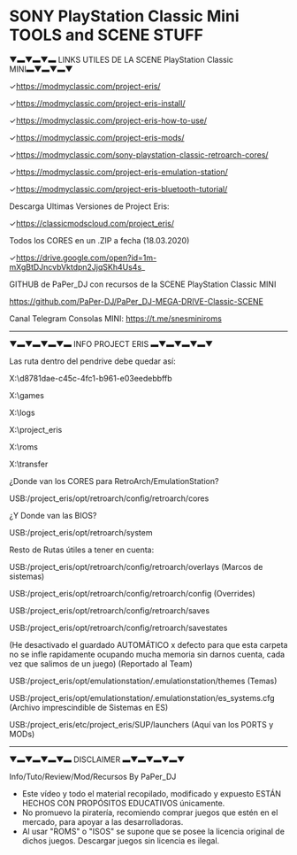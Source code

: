 # SONY PlayStation Classic Mini TOOLS and SCENE STUFF

▼▬▼▬▼▬ LINKS UTILES DE LA SCENE PlayStation Classic MINI▬▼▬▼▬▼

✓https://modmyclassic.com/project-eris/

✓https://modmyclassic.com/project-eris-install/

✓https://modmyclassic.com/project-eris-how-to-use/

✓https://modmyclassic.com/project-eris-mods/

✓https://modmyclassic.com/sony-playstation-classic-retroarch-cores/

✓https://modmyclassic.com/project-eris-emulation-station/

✓https://modmyclassic.com/project-eris-bluetooth-tutorial/


Descarga Ultimas Versiones de Project Eris:

✓https://classicmodscloud.com/project_eris/

Todos los CORES en un .ZIP a fecha (18.03.2020)

✓https://drive.google.com/open?id=1m-mXgBtDJncvbVktdpn2JjqSKh4Us4s_

GITHUB de PaPer_DJ con recursos de la SCENE PlayStation Classic MINI

https://github.com/PaPer-DJ/PaPer_DJ-MEGA-DRIVE-Classic-SCENE


Canal Telegram Consolas MINI: 
https://t.me/snesminiroms

------------------------------------------------------------------
▼▬▼▬▼▬▼▬ INFO PROJECT ERIS ▬▼▬▼▬▼▬▼

Las ruta dentro del pendrive debe quedar así:

X:\d8781dae-c45c-4fc1-b961-e03eedebbffb

X:\games 

X:\logs 

X:\project_eris 

X:\roms 

X:\transfer


¿Donde van los CORES para RetroArch/EmulationStation? 

USB:/project_eris/opt/retroarch/config/retroarch/cores


¿Y Donde van las BIOS? 

USB:/project_eris/opt/retroarch/system


Resto de Rutas útiles a tener en cuenta:

USB:/project_eris/opt/retroarch/config/retroarch/overlays (Marcos de sistemas)

USB:/project_eris/opt/retroarch/config/retroarch/config (Overrides)

USB:/project_eris/opt/retroarch/config/retroarch/saves 


USB:/project_eris/opt/retroarch/config/retroarch/savestates 

(He desactivado el guardado AUTOMÁTICO x defecto para que esta carpeta no se infle rapidamente ocupando mucha memoria sin darnos cuenta, cada vez que salimos de un juego) (Reportado al Team)

USB:/project_eris/opt/emulationstation/.emulationstation/themes (Temas)

USB:/project_eris/opt/emulationstation/.emulationstation/es_systems.cfg (Archivo imprescindible de Sistemas en ES)

USB:/project_eris/etc/project_eris/SUP/launchers (Aquí van los PORTS y MODs)

------------------------------------------------------------------

▼▬▼▬▼▬▼▬ DISCLAIMER ▬▼▬▼▬▼▬▼

Info/Tuto/Review/Mod/Recursos By PaPer_DJ

- Este vídeo y todo el material recopilado, modificado y expuesto ESTÁN HECHOS CON PROPÓSITOS EDUCATIVOS únicamente.
- No promuevo la piratería, recomiendo comprar juegos que estén en el mercado, para apoyar a las desarrolladoras.
- Al usar "ROMS" o "ISOS" se supone que se posee la licencia original de dichos juegos. Descargar juegos sin licencia es ilegal.
